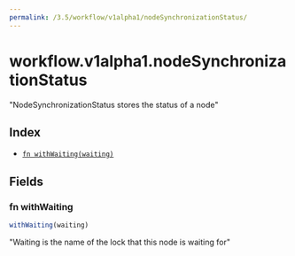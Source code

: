 ```yaml
---
permalink: /3.5/workflow/v1alpha1/nodeSynchronizationStatus/
---
```


# workflow.v1alpha1.nodeSynchronizationStatus

"NodeSynchronizationStatus stores the status of a node"

## Index

* [`fn withWaiting(waiting)`](#fn-withwaiting)

## Fields

### fn withWaiting

```ts
withWaiting(waiting)
```

"Waiting is the name of the lock that this node is waiting for"